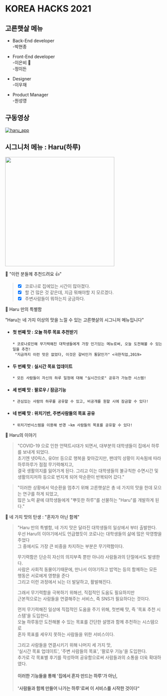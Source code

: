 # KOREA HACKS 2021 

## 고른햇살 메뉴

* Back-End developer  
-박현종

* Front-End developer  
-이은비   :star2:  
-정이든

* Designer  
-이우재 

* Product Manager  
-원성영

## 구동영상 

[![haru_app](https://img.youtube.com/vi/AKE0fjI3_mQ/0.jpg)](https://www.youtube.com/watch?v=AKE0fjI3_mQ)

## 시그니처 메뉴 : Haru(하루)  
  <a href="#"><img src=https://user-images.githubusercontent.com/76839243/104104209-0aaf0800-52ea-11eb-92c4-6edd37125436.jpg width="350" height="350"></a>   
  
:small_orange_diamond: "이런 분들께 추천드려요 :+1:"
> - [x] 코로나로 집에있는 시간이 많아졌다.
> - [x] 할 건 많은 것 같은데, 지금 뭐해야할 지 모르겠다. 
> - [x] 주변사람들이 뭐하는지 궁금하다.  

:small_orange_diamond: Haru 만의 특별함  

 "Haru는 네 가지 이상의 맛을 느낄 수 있는 고른햇살의 시그니처 메뉴입니다"  
    
  * #### 첫 번째 맛 : 오늘 하루 목표 추천받기  
        * 코로나로인해 무기력해진 대학생들에게 가장 인기있는 메뉴로써, 오늘 도전해볼 수 있는 일을 추천!
         "지금까지 이런 맛은 없었다, 이것은 갈비인가 통닭인가" <극한직업,2019> 
 
 * #### 두 번째 맛 : 실시간 목표 업데이트
       * 모든 사람들이 자신의 하루 일정에 대해 "실시간으로" 공유가 가능한 시스템!  
       
 * #### 세 번째 맛 : 팔로우 / 잠금기능
       * 관심있는 사람의 하루를 공유할 수 있고, 비공개를 원할 시에 잠금할 수 있다!
       
 * #### 네 번째 맛 : 위치기반, 주변사람들의 목표 공유
       * 위치기반시스템을 이용해 반경 ~km 사람들의 목표를 공유할 수 있다!  

:small_orange_diamond: Haru의 이야기  
> "COVID-19 으로 인한 언택트시대가 되면서, 대부분의 대학생들이 집에서 하루를 보내게 되었다.  
>  초기엔 넷0릭스, 유0브 등으로 행복을 찾아갔지만, 팬데믹 상황이 지속됨에 따라 하루하루가 점점 무기력해지고,  
>  결국 생활의지를 잃어가게 된다. 그리고 이는 대학생들의 불규칙한 수면시간 및 생활의지저하 등으로 번지게 되어 악순환이 반복되어 갔다."  

>  "이러한 상황에서 악순환을 멈추기 위해 고른햇살은 총 네 가지의 맛을 한데 모으는 연구를 하게 되었고,  
>  많은 노력 끝에 대학생들에게 "뿌듯한 하루"를 선물하는 "Haru"를 개발하게 된다."  

:small_orange_diamond: 네 가지 맛의 탄생 : "혼자가 아닌 함께"
> "Haru 만의 특별함, 네 가지 맛은 달라진 대학생들의 일상에서 부터 출발한다.  
>  우선 Haru의 이야기에서도 언급했듯이 코로나는 대학생들의 삶에 많은 악영향을 주었다  
>  그 중에서도 가장 큰 비중을 차지하는 부분은 무기력함이다.  
>
>  무기력함은 단순히 자신의 의지부족 뿐만 아니라 사람들과의 단절에서도 발생한다.  
>  사람은 사회적 동물이기때문에, 만나서 이야기하고 밥먹는 등의 함께하는 모든 행동은 서로에게 영향을 준다  
>  그리고 이런 과정에서 뇌는 더 발달하고, 활발해진다.  
>  
>  그래서 무기력함을 극복하기 위해선, 직접적인 도움도 필요하지만  
>  근본적으로는 사람들을 연결해주는 서비스, 즉 SNS가 필요하다는 것이다.  
>   
>  먼저 무기력해진 일상에 직접적인 도움을 주기 위해, 첫번째 맛, 즉 '목표 추천 시스템'을 도입한다.  
>  오늘 하루동안 도전해볼 수 있는 목표를 간단한 설명과 함께 추천하는 시스템으로  
>  혼자 목표를 세우지 못하는 사람들을 위한 서비스이다.  
>  
>  그리고 사람들을 연결시키기 위해 나머지 세 가지 맛,  
>  '실시간 목표 업데이트', '주변 사람들의 목표', '팔로우 기능'을 도입한다.  
>  추가로 각 목표별 후기를 작성하여 공유함으로써 사람들과의 소통을 더욱 확대하였다.  
>  
>  #### 이러한 기능들을 통해 '집에서 혼자 만드는 하루'가 아닌,
>  #### '사람들과 함께 만들어 나가는 하루'로써 이 서비스를 시작한 것이다"  

